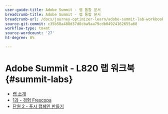 ```yaml
---
user-guide-title: Adobe Summit - 랩 통합 문서
breadcrumb-title: Adobe Summit - 랩 통합 문서
breadcrumb-url: /docs/journey-optimizer-learn/adobe-summit-lab-workbooks/overview.html
source-git-commit: c35b58a488d37d0cba9aa79cdb04924162655a68
workflow-type: tm+mt
source-wordcount: '27'
ht-degree: 0%

---
```



# Adobe Summit - L820 랩 워크북 {#summit-labs}

+ [랩 소개](/help/summit/l820-lab-workbook/lab-overview.md)
+ [1과 - 경험 Frescopa](/help/summit/l820-lab-workbook/lesson-1-experience-frescopa.md)
+ [단원 2 - 푸시 캠페인 만들기](/help/summit/l820-lab-workbook/lesson-2-create-a-push-campaign.md)
